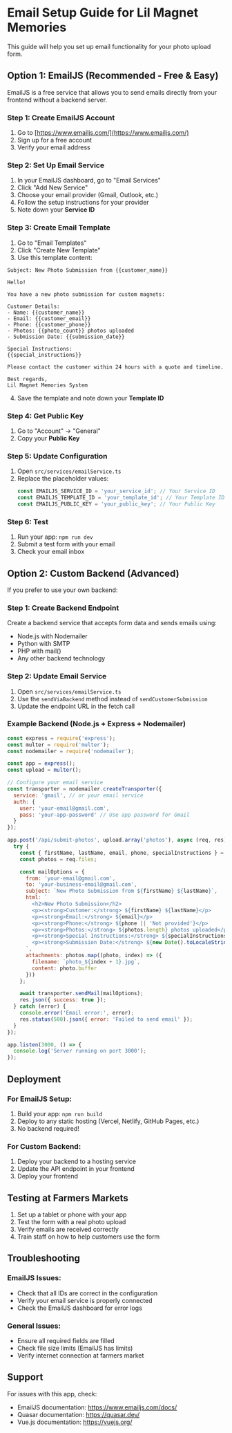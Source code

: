 # Email Setup Guide for Lil Magnet Memories

This guide will help you set up email functionality for your photo upload form.

## Option 1: EmailJS (Recommended - Free & Easy)

EmailJS is a free service that allows you to send emails directly from your frontend without a backend server.

### Step 1: Create EmailJS Account
1. Go to [https://www.emailjs.com/](https://www.emailjs.com/)
2. Sign up for a free account
3. Verify your email address

### Step 2: Set Up Email Service
1. In your EmailJS dashboard, go to "Email Services"
2. Click "Add New Service"
3. Choose your email provider (Gmail, Outlook, etc.)
4. Follow the setup instructions for your provider
5. Note down your **Service ID**

### Step 3: Create Email Template
1. Go to "Email Templates"
2. Click "Create New Template"
3. Use this template content:

```
Subject: New Photo Submission from {{customer_name}}

Hello!

You have a new photo submission for custom magnets:

Customer Details:
- Name: {{customer_name}}
- Email: {{customer_email}}
- Phone: {{customer_phone}}
- Photos: {{photo_count}} photos uploaded
- Submission Date: {{submission_date}}

Special Instructions:
{{special_instructions}}

Please contact the customer within 24 hours with a quote and timeline.

Best regards,
Lil Magnet Memories System
```

4. Save the template and note down your **Template ID**

### Step 4: Get Public Key
1. Go to "Account" → "General"
2. Copy your **Public Key**

### Step 5: Update Configuration
1. Open `src/services/emailService.ts`
2. Replace the placeholder values:
   ```typescript
   const EMAILJS_SERVICE_ID = 'your_service_id'; // Your Service ID
   const EMAILJS_TEMPLATE_ID = 'your_template_id'; // Your Template ID
   const EMAILJS_PUBLIC_KEY = 'your_public_key'; // Your Public Key
   ```

### Step 6: Test
1. Run your app: `npm run dev`
2. Submit a test form with your email
3. Check your email inbox

## Option 2: Custom Backend (Advanced)

If you prefer to use your own backend:

### Step 1: Create Backend Endpoint
Create a backend service that accepts form data and sends emails using:
- Node.js with Nodemailer
- Python with SMTP
- PHP with mail()
- Any other backend technology

### Step 2: Update Email Service
1. Open `src/services/emailService.ts`
2. Use the `sendViaBackend` method instead of `sendCustomerSubmission`
3. Update the endpoint URL in the fetch call

### Example Backend (Node.js + Express + Nodemailer)

```javascript
const express = require('express');
const multer = require('multer');
const nodemailer = require('nodemailer');

const app = express();
const upload = multer();

// Configure your email service
const transporter = nodemailer.createTransporter({
  service: 'gmail', // or your email service
  auth: {
    user: 'your-email@gmail.com',
    pass: 'your-app-password' // Use app password for Gmail
  }
});

app.post('/api/submit-photos', upload.array('photos'), async (req, res) => {
  try {
    const { firstName, lastName, email, phone, specialInstructions } = req.body;
    const photos = req.files;

    const mailOptions = {
      from: 'your-email@gmail.com',
      to: 'your-business-email@gmail.com',
      subject: `New Photo Submission from ${firstName} ${lastName}`,
      html: `
        <h2>New Photo Submission</h2>
        <p><strong>Customer:</strong> ${firstName} ${lastName}</p>
        <p><strong>Email:</strong> ${email}</p>
        <p><strong>Phone:</strong> ${phone || 'Not provided'}</p>
        <p><strong>Photos:</strong> ${photos.length} photos uploaded</p>
        <p><strong>Special Instructions:</strong> ${specialInstructions || 'None'}</p>
        <p><strong>Submission Date:</strong> ${new Date().toLocaleString()}</p>
      `,
      attachments: photos.map((photo, index) => ({
        filename: `photo_${index + 1}.jpg`,
        content: photo.buffer
      }))
    };

    await transporter.sendMail(mailOptions);
    res.json({ success: true });
  } catch (error) {
    console.error('Email error:', error);
    res.status(500).json({ error: 'Failed to send email' });
  }
});

app.listen(3000, () => {
  console.log('Server running on port 3000');
});
```

## Deployment

### For EmailJS Setup:
1. Build your app: `npm run build`
2. Deploy to any static hosting (Vercel, Netlify, GitHub Pages, etc.)
3. No backend required!

### For Custom Backend:
1. Deploy your backend to a hosting service
2. Update the API endpoint in your frontend
3. Deploy your frontend

## Testing at Farmers Markets

1. Set up a tablet or phone with your app
2. Test the form with a real photo upload
3. Verify emails are received correctly
4. Train staff on how to help customers use the form

## Troubleshooting

### EmailJS Issues:
- Check that all IDs are correct in the configuration
- Verify your email service is properly connected
- Check the EmailJS dashboard for error logs

### General Issues:
- Ensure all required fields are filled
- Check file size limits (EmailJS has limits)
- Verify internet connection at farmers market

## Support

For issues with this app, check:
- EmailJS documentation: https://www.emailjs.com/docs/
- Quasar documentation: https://quasar.dev/
- Vue.js documentation: https://vuejs.org/
